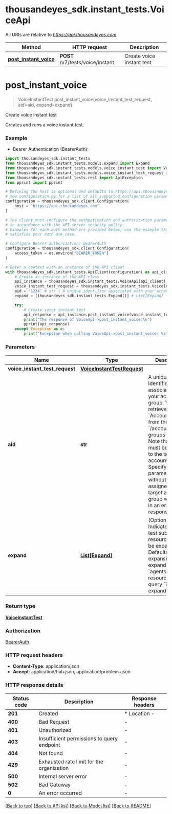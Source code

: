 # thousandeyes_sdk.instant_tests.VoiceApi

All URIs are relative to *https://api.thousandeyes.com*

Method | HTTP request | Description
------------- | ------------- | -------------
[**post_instant_voice**](VoiceApi.md#post_instant_voice) | **POST** /v7/tests/voice/instant | Create voice instant test


# **post_instant_voice**
> VoiceInstantTest post_instant_voice(voice_instant_test_request, aid=aid, expand=expand)

Create voice instant test

Creates and runs a voice instant test.

### Example

* Bearer Authentication (BearerAuth):

```python
import thousandeyes_sdk.instant_tests
from thousandeyes_sdk.instant_tests.models.expand import Expand
from thousandeyes_sdk.instant_tests.models.voice_instant_test import VoiceInstantTest
from thousandeyes_sdk.instant_tests.models.voice_instant_test_request import VoiceInstantTestRequest
from thousandeyes_sdk.instant_tests.rest import ApiException
from pprint import pprint

# Defining the host is optional and defaults to https://api.thousandeyes.com
# See configuration.py for a list of all supported configuration parameters.
configuration = thousandeyes_sdk.client.Configuration(
    host = "https://api.thousandeyes.com"
)

# The client must configure the authentication and authorization parameters
# in accordance with the API server security policy.
# Examples for each auth method are provided below, use the example that
# satisfies your auth use case.

# Configure Bearer authorization: BearerAuth
configuration = thousandeyes_sdk.client.Configuration(
    access_token = os.environ["BEARER_TOKEN"]
)

# Enter a context with an instance of the API client
with thousandeyes_sdk.instant_tests.ApiClient(configuration) as api_client:
    # Create an instance of the API class
    api_instance = thousandeyes_sdk.instant_tests.VoiceApi(api_client)
    voice_instant_test_request = thousandeyes_sdk.instant_tests.VoiceInstantTestRequest() # VoiceInstantTestRequest | 
    aid = '1234' # str | A unique identifier associated with your account group. You can retrieve your `AccountGroupId` from the `/account-groups` endpoint. Note that you must be assigned to the target account group. Specifying this parameter without being assigned to the target account group will result in an error response. (optional)
    expand = [thousandeyes_sdk.instant_tests.Expand()] # List[Expand] | (Optional) Indicates if the test sub-resources should be expanded. Defaults to no expansion. To expand the `agents` sub-resource, use the query `?expand=agent`. (optional)

    try:
        # Create voice instant test
        api_response = api_instance.post_instant_voice(voice_instant_test_request, aid=aid, expand=expand)
        print("The response of VoiceApi->post_instant_voice:\n")
        pprint(api_response)
    except Exception as e:
        print("Exception when calling VoiceApi->post_instant_voice: %s\n" % e)
```



### Parameters


Name | Type | Description  | Notes
------------- | ------------- | ------------- | -------------
 **voice_instant_test_request** | [**VoiceInstantTestRequest**](VoiceInstantTestRequest.md)|  | 
 **aid** | **str**| A unique identifier associated with your account group. You can retrieve your &#x60;AccountGroupId&#x60; from the &#x60;/account-groups&#x60; endpoint. Note that you must be assigned to the target account group. Specifying this parameter without being assigned to the target account group will result in an error response. | [optional] 
 **expand** | [**List[Expand]**](Expand.md)| (Optional) Indicates if the test sub-resources should be expanded. Defaults to no expansion. To expand the &#x60;agents&#x60; sub-resource, use the query &#x60;?expand&#x3D;agent&#x60;. | [optional] 

### Return type

[**VoiceInstantTest**](VoiceInstantTest.md)

### Authorization

[BearerAuth](../README.md#BearerAuth)

### HTTP request headers

 - **Content-Type**: application/json
 - **Accept**: application/hal+json, application/problem+json

### HTTP response details

| Status code | Description | Response headers |
|-------------|-------------|------------------|
**201** | Created |  * Location -  <br>  |
**400** | Bad Request |  -  |
**401** | Unauthorized |  -  |
**403** | Insufficient permissions to query endpoint |  -  |
**404** | Not found |  -  |
**429** | Exhausted rate limit for the organization |  -  |
**500** | Internal server error |  -  |
**502** | Bad Gateway |  -  |
**0** | An error occurred |  -  |

[[Back to top]](#) [[Back to API list]](../README.md#documentation-for-api-endpoints) [[Back to Model list]](../README.md#documentation-for-models) [[Back to README]](../README.md)

